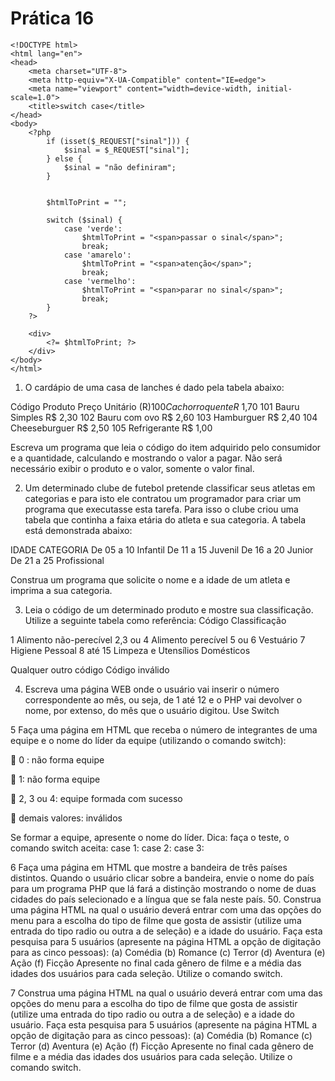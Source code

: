 # Prática 16

```
<!DOCTYPE html>
<html lang="en">
<head>
    <meta charset="UTF-8">
    <meta http-equiv="X-UA-Compatible" content="IE=edge">
    <meta name="viewport" content="width=device-width, initial-scale=1.0">
    <title>switch case</title>
</head>
<body>
    <?php
        if (isset($_REQUEST["sinal"])) {
            $sinal = $_REQUEST["sinal"];
        } else {
            $sinal = "não definiram";
        }

        
        $htmlToPrint = "";

        switch ($sinal) {
            case 'verde':
                $htmlToPrint = "<span>passar o sinal</span>";
                break;
            case 'amarelo':
                $htmlToPrint = "<span>atenção</span>";
                break;
            case 'vermelho':
                $htmlToPrint = "<span>parar no sinal</span>";
                break;
        }
    ?>

    <div>
        <?= $htmlToPrint; ?>
    </div>
</body>
</html>
```


1. O cardápio de uma casa de lanches é dado pela tabela abaixo:


Código Produto Preço Unitário (R$)
100 Cachorro quente R$ 1,70
101 Bauru Simples R$ 2,30
102 Bauru com ovo R$ 2,60
103 Hamburguer R$ 2,40
104 Cheeseburguer R$ 2,50
105 Refrigerante R$ 1,00


Escreva um programa que leia o código do item adquirido pelo consumidor e a quantidade,
calculando e mostrando o valor a pagar. Não será necessário exibir o produto e o valor,
somente o valor final.


2. Um determinado clube de futebol pretende classificar seus atletas em categorias e para isto
ele contratou um programador para criar um programa que executasse esta tarefa. Para isso o
clube criou uma tabela que continha a faixa etária do atleta e sua categoria. A tabela está
demonstrada abaixo:


IDADE CATEGORIA
De 05 a 10 Infantil
De 11 a 15 Juvenil
De 16 a 20 Junior
De 21 a 25 Profissional

Construa um programa que solicite o nome e a idade de um atleta e imprima a sua categoria.



3. Leia o código de um determinado produto e mostre sua classificação. Utilize a
seguinte tabela como referência:
Código Classificação


1 Alimento não-perecível
2,3 ou 4 Alimento perecível
5 ou 6 Vestuário
7 Higiene Pessoal
8 até 15 Limpeza e Utensílios Domésticos


Qualquer outro código Código inválido




4. Escreva uma página WEB onde o usuário vai inserir o número correspondente ao mês, ou seja, de 1 até 12 e o PHP vai devolver o nome, por extenso, do mês que o usuário digitou.
Use Switch






5 Faça uma página em HTML que receba o número de integrantes de uma equipe e o nome do líder da
equipe (utilizando o comando switch):

 0 : não forma equipe

 1: não forma equipe

 2, 3 ou 4: equipe formada com sucesso

 demais valores: inválidos

Se formar a equipe, apresente o nome do líder.
Dica: faça o teste, o comando switch aceita: case 1: case 2: case 3:





6 Faça uma página em HTML que mostre a bandeira de três países distintos. Quando o usuário clicar
sobre a bandeira, envie o nome do país para um programa PHP que lá fará a distinção mostrando o
nome de duas cidades do país selecionado e a língua que se fala neste país.
50. Construa uma página HTML na qual o usuário deverá entrar com uma das opções do menu para a
escolha do tipo de filme que gosta de assistir (utilize uma entrada do tipo radio ou outra a de seleção)
e a idade do usuário. Faça esta pesquisa para 5 usuários (apresente na página HTML a opção de
digitação para as cinco pessoas):
(a) Comédia
(b) Romance
(c) Terror
(d) Aventura
(e) Ação
(f) Ficção
Apresente no final cada gênero de filme e a média das idades dos usuários para cada seleção. Utilize
o comando switch.






7 Construa uma página HTML na qual o usuário deverá entrar com uma das opções do menu para a
escolha do tipo de filme que gosta de assistir (utilize uma entrada do tipo radio ou outra a de seleção)
e a idade do usuário. Faça esta pesquisa para 5 usuários (apresente na página HTML a opção de
digitação para as cinco pessoas):
(a) Comédia
(b) Romance
(c) Terror
(d) Aventura
(e) Ação
(f) Ficção
Apresente no final cada gênero de filme e a média das idades dos usuários para cada seleção. Utilize
o comando switch.
